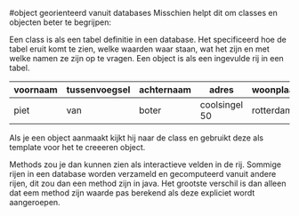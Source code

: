 #object georienteerd vanuit databases
Misschien helpt dit om classes en objecten beter te begrijpen:

Een class is als een tabel definitie in een database. Het specificeerd hoe de tabel eruit komt te zien, welke waarden waar staan, wat het zijn en met welke namen ze zijn op te vragen.
Een object is als een ingevulde rij in een tabel.

| voornaam | tussenvoegsel | achternaam | adres | woonplaats | geboortedatum |
|----------|---------------|------------|-------|------------|---------------|
| piet|van|boter|coolsingel 50|rotterdam|

Als je een object aanmaakt kijkt hij naar de class en gebruikt deze als template voor het te creeeren object.

Methods zou je dan kunnen zien als interactieve velden in de rij.
Sommige rijen in een database worden verzameld en gecomputeerd vanuit andere rijen, dit zou dan een method zijn in java.
Het grootste verschil is dan alleen dat eem method zijn waarde pas berekend als deze expliciet wordt aangeroepen.
